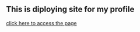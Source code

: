 ## This is diploying site for my profile
[click here to access the page](https:/durgaprasadreddi.github.io)
